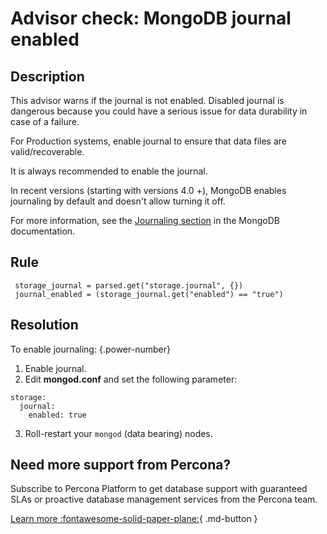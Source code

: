 # Advisor check: MongoDB journal enabled

## Description
This advisor warns if the journal is not enabled. 
Disabled journal is dangerous because you could have a serious issue for data durability in case of a failure.

For Production systems, enable journal to ensure that data files are valid/recoverable.

It is always recommended to enable the journal. 

In recent versions (starting with versions 4.0 +), MongoDB enables journaling by default and doesn't allow turning it off.

For more information, see the [Journaling section](https://docs.mongodb.com/manual/core/journaling/) in the MongoDB documentation.

## Rule
```
 storage_journal = parsed.get("storage.journal", {})
 journal_enabled = (storage_journal.get("enabled") == "true")
```

## Resolution

To enable journaling: 
{.power-number}

1. Enable journal. 
2. Edit **mongod.conf** and set the following parameter:
```
storage:
  journal:
	enabled: true
```
3. Roll-restart your `mongod` (data bearing) nodes.

## Need more support from Percona?
Subscribe to Percona Platform to get database support with guaranteed SLAs or proactive database management services from the Percona team.

[Learn more :fontawesome-solid-paper-plane:](https://per.co.na/subscribe){ .md-button }

